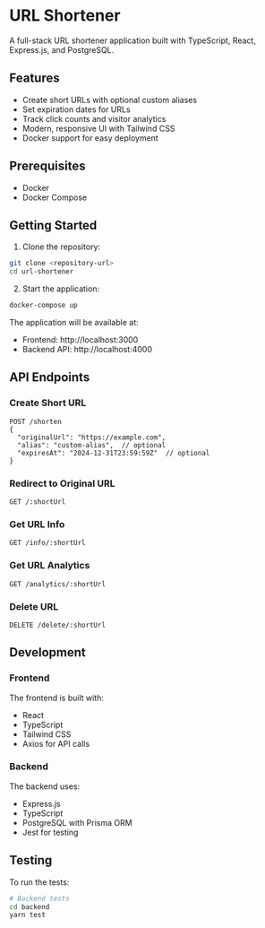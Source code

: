 # URL Shortener

A full-stack URL shortener application built with TypeScript, React, Express.js, and PostgreSQL.

## Features

- Create short URLs with optional custom aliases
- Set expiration dates for URLs
- Track click counts and visitor analytics
- Modern, responsive UI with Tailwind CSS
- Docker support for easy deployment

## Prerequisites

- Docker
- Docker Compose

## Getting Started

1. Clone the repository:
```bash
git clone <repository-url>
cd url-shortener
```

2. Start the application:
```bash
docker-compose up
```

The application will be available at:
- Frontend: http://localhost:3000
- Backend API: http://localhost:4000

## API Endpoints

### Create Short URL
```
POST /shorten
{
  "originalUrl": "https://example.com",
  "alias": "custom-alias",  // optional
  "expiresAt": "2024-12-31T23:59:59Z"  // optional
}
```

### Redirect to Original URL
```
GET /:shortUrl
```

### Get URL Info
```
GET /info/:shortUrl
```

### Get URL Analytics
```
GET /analytics/:shortUrl
```

### Delete URL
```
DELETE /delete/:shortUrl
```

## Development

### Frontend
The frontend is built with:
- React
- TypeScript
- Tailwind CSS
- Axios for API calls

### Backend
The backend uses:
- Express.js
- TypeScript
- PostgreSQL with Prisma ORM
- Jest for testing

## Testing

To run the tests:
```bash
# Backend tests
cd backend
yarn test
``` 